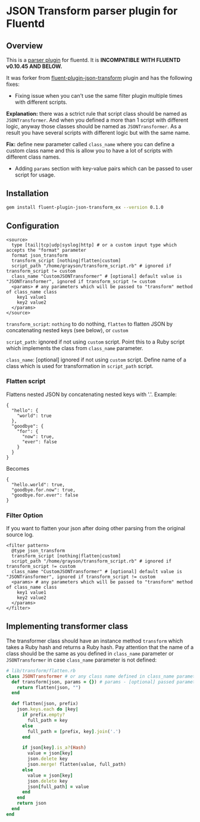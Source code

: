 # JSON Transform parser plugin for Fluentd

## Overview
This is a [parser plugin](http://docs.fluentd.org/articles/parser-plugin-overview) for fluentd. It is **INCOMPATIBLE WITH FLUENTD v0.10.45 AND BELOW.**

It was forker from [fluent-plugin-json-transform](https://github.com/mjourard/fluent-plugin-json-transform) plugin and has the following fixes:
- Fixing issue when you can't use the same filter plugin multiple times with different scripts.

**Explanation:** there was a sctrict rule that script class should be named as `JSONTransformer`. And when you defined a more than 1 script with different logic, anyway those classes should be named as `JSONTransformer`. As a result you have several scripts with different logic but with the same name.

**Fix:** define new parameter called `class_name` where you can define a custom class name and this is allow you to have a lot of scripts with different class names.

- Adding `params` section with key-value pairs which can be passed to user script for usage.

## Installation
```bash
gem install fluent-plugin-json-transform_ex --version 0.1.0
```

## Configuration
```
<source>
  type [tail|tcp|udp|syslog|http] # or a custom input type which accepts the "format" parameter
  format json_transform
  transform_script [nothing|flatten|custom]
  script_path "/home/grayson/transform_script.rb" # ignored if transform_script != custom
  class_name "CustomJSONTransformer" # [optional] default value is "JSONTransformer", ignored if transform_script != custom
  <params> # any parameters which will be passed to "transform" method of class_name class
    key1 value1
    key2 value2
  </params>
</source>
```

`transform_script`: `nothing` to do nothing, `flatten` to flatten JSON by concatenating nested keys (see below), or `custom` 

`script_path`: ignored if not using `custom` script. Point this to a Ruby script which implements the class from `class_name` parameter.

`class_name`: [optional] ignored if not using `custom` script. Define name of a class which is used for transformation in `script_path` script.

### Flatten script
Flattens nested JSON by concatenating nested keys with '.'. Example:

```
{
  "hello": {
    "world": true
  },
  "goodbye": {
    "for": {
      "now": true,
      "ever": false
    }
  }
}
```

Becomes

```
{
  "hello.world": true,
  "goodbye.for.now": true,
  "goodbye.for.ever": false
}
```

### Filter Option
If you want to flatten your json after doing other parsing from the original source log.
```
<filter pattern>
  @type json_transform
  transform_script [nothing|flatten|custom]
  script_path "/home/grayson/transform_script.rb" # ignored if transform_script != custom
  class_name "CustomJSONTransformer" # [optional] default value is "JSONTransformer", ignored if transform_script != custom
  <params> # any parameters which will be passed to "transform" method of class_name class
    key1 value1
    key2 value2
  </params>
</filter>
```


## Implementing transformer class

The transformer class should have an instance method `transform` which takes a Ruby hash and returns a Ruby hash. Pay attention that the name of a class should be the same as you defined in `class_name` parameter or `JSONTransformer` in case `class_name` parameter is not defined:

```ruby
# lib/transform/flatten.rb
class JSONTransformer # or any class name defined in class_name parameter
  def transform(json, params = {}) # params - [optional] passed parameters from config
    return flatten(json, "")
  end

  def flatten(json, prefix)
    json.keys.each do |key|
      if prefix.empty?
        full_path = key
      else
        full_path = [prefix, key].join('.')
      end

      if json[key].is_a?(Hash)
        value = json[key]
        json.delete key
        json.merge! flatten(value, full_path)
      else
        value = json[key]
        json.delete key
        json[full_path] = value
      end
    end
    return json
  end
end
```